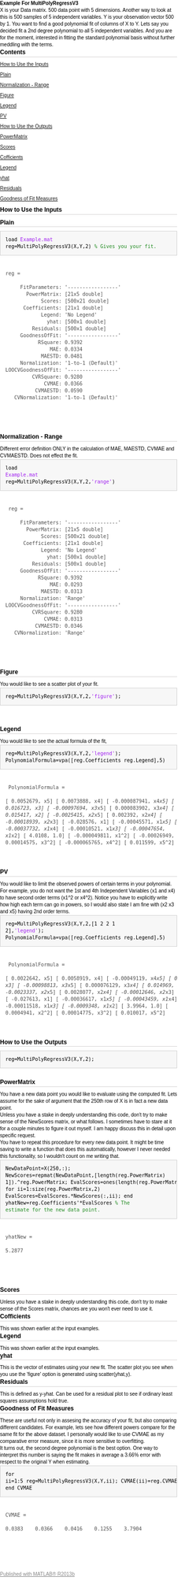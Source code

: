 <html><head>
      <meta http-equiv="Content-Type" content="text/html; charset=utf-8">
<meta name="generator" content="MATLAB 8.2"><link rel="schema.DC" href="http://purl.org/dc/elements/1.1/"><meta name="DC.date" content="2014-07-25"><meta name="DC.source" content="Example.m"><style type="text/css">
html,body,div,span,applet,object,iframe,h1,h2,h3,h4,h5,h6,p,blockquote,pre,a,abbr,acronym,address,big,cite,code,del,dfn,em,font,img,ins,kbd,q,s,samp,small,strike,strong,sub,sup,tt,var,b,u,i,center,dl,dt,dd,ol,ul,li,fieldset,form,label,legend,table,caption,tbody,tfoot,thead,tr,th,td{margin:0;padding:0;border:0;outline:0;font-size:100%;vertical-align:baseline;background:transparent}body{line-height:1}ol,ul{list-style:none}blockquote,q{quotes:none}blockquote:before,blockquote:after,q:before,q:after{content:'';content:none}:focus{outine:0}ins{text-decoration:none}del{text-decoration:line-through}table{border-collapse:collapse;border-spacing:0}

html { min-height:100%; margin-bottom:1px; }
html body { height:100%; margin:0px; font-family:Arial, Helvetica, sans-serif; font-size:10px; color:#000; line-height:140%; background:#fff none; overflow-y:scroll; }
html body td { vertical-align:top; text-align:left; }

h1 { padding:0px; margin:0px 0px 25px; font-family:Arial, Helvetica, sans-serif; font-size:1.5em; color:#d55000; line-height:100%; font-weight:normal; }
h2 { padding:0px; margin:0px 0px 8px; font-family:Arial, Helvetica, sans-serif; font-size:1.2em; color:#000; font-weight:bold; line-height:140%; border-bottom:1px solid #d6d4d4; display:block; }
h3 { padding:0px; margin:0px 0px 5px; font-family:Arial, Helvetica, sans-serif; font-size:1.1em; color:#000; font-weight:bold; line-height:140%; }

a { color:#005fce; text-decoration:none; }
a:hover { color:#005fce; text-decoration:underline; }
a:visited { color:#004aa0; text-decoration:none; }

p { padding:0px; margin:0px 0px 20px; }
img { padding:0px; margin:0px 0px 20px; border:none; }
p img, pre img, tt img, li img { margin-bottom:0px; } 

ul { padding:0px; margin:0px 0px 20px 23px; list-style:square; }
ul li { padding:0px; margin:0px 0px 7px 0px; }
ul li ul { padding:5px 0px 0px; margin:0px 0px 7px 23px; }
ul li ol li { list-style:decimal; }
ol { padding:0px; margin:0px 0px 20px 0px; list-style:decimal; }
ol li { padding:0px; margin:0px 0px 7px 23px; list-style-type:decimal; }
ol li ol { padding:5px 0px 0px; margin:0px 0px 7px 0px; }
ol li ol li { list-style-type:lower-alpha; }
ol li ul { padding-top:7px; }
ol li ul li { list-style:square; }

.content { font-size:1.2em; line-height:140%; padding: 20px; }

pre, tt, code { font-size:12px; }
pre { margin:0px 0px 20px; }
pre.error { color:red; }
pre.codeinput { padding:10px; border:1px solid #d3d3d3; background:#f7f7f7; }
pre.codeoutput { padding:10px 11px; margin:0px 0px 20px; color:#4c4c4c; }

@media print { pre.codeinput, pre.codeoutput { word-wrap:break-word; width:100%; } }

span.keyword { color:#0000FF }
span.comment { color:#228B22 }
span.string { color:#A020F0 }
span.untermstring { color:#B20000 }
span.syscmd { color:#B28C00 }

.footer { width:auto; padding:10px 0px; margin:25px 0px 0px; border-top:1px dotted #878787; font-size:0.8em; line-height:140%; font-style:italic; color:#878787; text-align:left; float:none; }
.footer p { margin:0px; }
.footer a { color:#878787; }
.footer a:hover { color:#878787; text-decoration:underline; }
.footer a:visited { color:#878787; }

table th { padding:7px 5px; text-align:left; vertical-align:middle; border: 1px solid #d6d4d4; font-weight:bold; }
table td { padding:7px 5px; text-align:left; vertical-align:top; border:1px solid #d6d4d4; }





  </style></head><body><div class="content"><h1>Example For MultiPolyRegressV3</h1><p>X is your Data matrix. 500 data point with 5 dimensions. Another way to look at this is 500 samples of 5 independent variables. Y is your observation vector 500 by 1. You want to find a good polynomial fit of columns of X to Y. Lets say you decided fit a 2nd degree polynomial to all 5 independent variables. And you are for the moment, interested in fitting the standard polynomial basis without further meddling with the terms.</p>
<h2>Contents</h2><div><ul><li><a href="#1">How to Use the Inputs</a></li><li><a href="#2">Plain</a></li><li><a href="#3">Normalization - Range</a></li><li><a href="#4">Figure</a></li><li><a href="#5">Legend</a></li><li><a href="#6">PV</a></li><li><a href="#7">How to Use the Outputs</a></li><li><a href="#8">PowerMatrix</a></li><li><a href="#9">Scores</a></li><li><a href="#10">Cofficients</a></li><li><a href="#11">Legend</a></li><li><a href="#12">yhat</a></li><li><a href="#13">Residuals</a></li><li><a href="#14">Goodness of Fit Measures</a></li></ul></div><h2>How to Use the Inputs<a name="1"></a></h2><h2>Plain<a name="2"></a></h2><pre class="codeinput">load <span class="string">Example.mat</span>
reg=MultiPolyRegressV3(X,Y,2) <span class="comment">% Gives you your fit.</span>
</pre><pre class="codeoutput">
reg = 

         FitParameters: '-----------------'
           PowerMatrix: [21x5 double]
                Scores: [500x21 double]
          Coefficients: [21x1 double]
                Legend: 'No Legend'
                  yhat: [500x1 double]
             Residuals: [500x1 double]
         GoodnessOfFit: '-----------------'
               RSquare: 0.9392
                   MAE: 0.0334
                MAESTD: 0.0481
         Normalization: '1-to-1 (Default)'
    LOOCVGoodnessOfFit: '-----------------'
             CVRSquare: 0.9280
                 CVMAE: 0.0366
              CVMAESTD: 0.0590
       CVNormalization: '1-to-1 (Default)'

</pre><h2>Normalization - Range<a name="3"></a></h2><p>Different error definition ONLY in the calculation of MAE, MAESTD, CVMAE and CVMAESTD. Does not effect the fit.</p><pre class="codeinput">load <span class="string">Example.mat</span>
reg=MultiPolyRegressV3(X,Y,2,<span class="string">'range'</span>)
</pre><pre class="codeoutput">
reg = 

         FitParameters: '-----------------'
           PowerMatrix: [21x5 double]
                Scores: [500x21 double]
          Coefficients: [21x1 double]
                Legend: 'No Legend'
                  yhat: [500x1 double]
             Residuals: [500x1 double]
         GoodnessOfFit: '-----------------'
               RSquare: 0.9392
                   MAE: 0.0293
                MAESTD: 0.0313
         Normalization: 'Range'
    LOOCVGoodnessOfFit: '-----------------'
             CVRSquare: 0.9280
                 CVMAE: 0.0313
              CVMAESTD: 0.0346
       CVNormalization: 'Range'

</pre><h2>Figure<a name="4"></a></h2><p>You would like to see a scatter plot of your fit.</p><pre class="codeinput">reg=MultiPolyRegressV3(X,Y,2,<span class="string">'figure'</span>);
</pre><img vspace="5" hspace="5" src="http://ahmetcecen.github.io/MultiPolyRegressV3Example/Example_01.png" alt=""> <h2>Legend<a name="5"></a></h2><p>You would like to see the actual formula of the fit,</p><pre class="codeinput">reg=MultiPolyRegressV3(X,Y,2,<span class="string">'legend'</span>);
PolynomialFormula=vpa([reg.Coefficients reg.Legend],5)
</pre><pre class="codeoutput"> 
PolynomialFormula =
 
[    0.0052679,    x5]
[    0.0073888,    x4]
[ -0.000087941, x4*x5]
[     0.016723,    x3]
[  -0.00097694, x3*x5]
[  0.000083902, x3*x4]
[     0.015417,    x2]
[   -0.0025415, x2*x5]
[     0.002392, x2*x4]
[  -0.00018939, x2*x3]
[    -0.028576,    x1]
[  -0.00045571, x1*x5]
[  -0.00037732, x1*x4]
[  -0.00010521, x1*x3]
[  -0.00047654, x1*x2]
[       4.0108,   1.0]
[ -0.000049811,  x1^2]
[  -0.00026949,  x2^2]
[   0.00014575,  x3^2]
[ -0.000065765,  x4^2]
[     0.011599,  x5^2]
 
</pre><h2>PV<a name="6"></a></h2><p>You would like to limit the observed powers of certain terms in your polynomial. For example, you do not want the 1st and 4th Independent Variables (x1 and x4) to have second order terms (x1^2 or x4^2). Notice you have to explicitly write how high each term can go in powers, so I would also state I am fine with (x2 x3 and x5) having 2nd order terms.</p><pre class="codeinput">reg=MultiPolyRegressV3(X,Y,2,[1 2 2 1 2],<span class="string">'legend'</span>);
PolynomialFormula=vpa([reg.Coefficients reg.Legend],5)
</pre><pre class="codeoutput"> 
PolynomialFormula =
 
[   0.0022642,    x5]
[   0.0058919,    x4]
[ -0.00049119, x4*x5]
[     0.01644,    x3]
[ -0.00098813, x3*x5]
[ 0.000076129, x3*x4]
[    0.014969,    x2]
[  -0.0023337, x2*x5]
[   0.0028077, x2*x4]
[ -0.00012646, x2*x3]
[   -0.027613,    x1]
[ -0.00036617, x1*x5]
[ -0.00043459, x1*x4]
[ -0.00011518, x1*x3]
[  -0.0009348, x1*x2]
[      3.9964,   1.0]
[   0.0004941,  x2^2]
[  0.00014775,  x3^2]
[    0.010017,  x5^2]
 
</pre><h2>How to Use the Outputs<a name="7"></a></h2><pre class="codeinput">reg=MultiPolyRegressV3(X,Y,2);
</pre><h2>PowerMatrix<a name="8"></a></h2><p>You have a new data point you would like to evaluate using the computed fit. Lets assume for the sake of argument that the 250th row of X is in fact a new data point.</p><p>Unless you have a stake in deeply understanding this code, don't try to make sense of the NewScores matrix, or what follows. I sometimes have to stare at it for a couple minutes to figure it out myself. I am happy discuss this in detail upon specific request.</p><p>You have to repeat this procedure for every new data point. It might be time saving to write a function that does this automatically, however I never needed this functionality, so I wouldn't count on me writing that.</p><pre class="codeinput">NewDataPoint=X(250,:);
NewScores=repmat(NewDataPoint,[length(reg.PowerMatrix) 1]).^reg.PowerMatrix;
EvalScores=ones(length(reg.PowerMatrix),1);
<span class="keyword">for</span> ii=1:size(reg.PowerMatrix,2)
    EvalScores=EvalScores.*NewScores(:,ii);
<span class="keyword">end</span>
yhatNew=reg.Coefficients'*EvalScores <span class="comment">% The estimate for the new data point.</span>
</pre><pre class="codeoutput">
yhatNew =

    5.2877

</pre><h2>Scores<a name="9"></a></h2><p>Unless you have a stake in deeply understanding this code, don't try to make sense of the Scores matrix, chances are you won't ever need to use it.</p><h2>Cofficients<a name="10"></a></h2><p>This was shown earlier at the input examples.</p><h2>Legend<a name="11"></a></h2><p>This was shown earlier at the input examples.</p><h2>yhat<a name="12"></a></h2><p>This is the vector of estimates using your new fit. The scatter plot you see when you use the 'figure' option is generated using scatter(yhat,y).</p><h2>Residuals<a name="13"></a></h2><p>This is defined as y-yhat. Can be used for a residual plot to see if ordinary least squares assumptions hold true.</p><h2>Goodness of Fit Measures<a name="14"></a></h2><p>These are useful not only in assesing the accuracy of your fit, but also comparing different candidates. For example, lets see how different powers compare for the same fit for the above dataset. I personally would like to use CVMAE as my comparative error measure, since it is more sensitive to overfitting.</p><p>It turns out, the second degree polynomial is the best option. One way to interpret this number is saying the fit makes in average a 3.66% error with respect to the original Y when estimating.</p><pre class="codeinput"><span class="keyword">for</span> ii=1:5
    reg=MultiPolyRegressV3(X,Y,ii);
    CVMAE(ii)=reg.CVMAE;
<span class="keyword">end</span>
CVMAE
</pre><pre class="codeoutput">
CVMAE =

    0.0383    0.0366    0.0416    0.1255    3.7904

</pre><p class="footer"><br><a href="http://www.mathworks.com/products/matlab/">Published with MATLAB&reg; R2013b</a><br></p></div></body></html>
